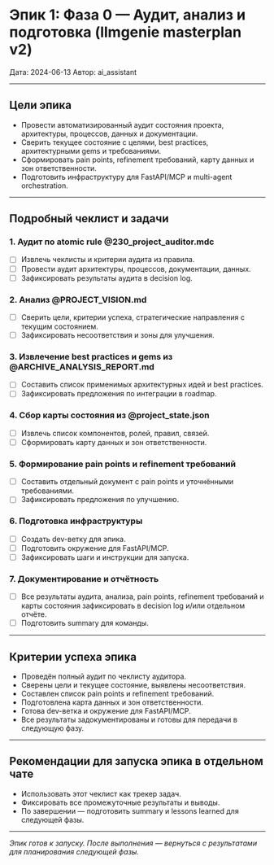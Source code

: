 # Эпик 1: Фаза 0 — Аудит, анализ и подготовка (llmgenie masterplan v2)

Дата: 2024-06-13
Автор: ai_assistant

---

## Цели эпика
- Провести автоматизированный аудит состояния проекта, архитектуры, процессов, данных и документации.
- Сверить текущее состояние с целями, best practices, архитектурными gems и требованиями.
- Сформировать pain points, refinement требований, карту данных и зон ответственности.
- Подготовить инфраструктуру для FastAPI/MCP и multi-agent orchestration.

---

## Подробный чеклист и задачи
### 1. Аудит по atomic rule @230_project_auditor.mdc
- [ ] Извлечь чеклисты и критерии аудита из правила.
- [ ] Провести аудит архитектуры, процессов, документации, данных.
- [ ] Зафиксировать результаты аудита в decision log.

### 2. Анализ @PROJECT_VISION.md
- [ ] Сверить цели, критерии успеха, стратегические направления с текущим состоянием.
- [ ] Зафиксировать несоответствия и зоны для улучшения.

### 3. Извлечение best practices и gems из @ARCHIVE_ANALYSIS_REPORT.md
- [ ] Составить список применимых архитектурных идей и best practices.
- [ ] Зафиксировать предложения по интеграции в roadmap.

### 4. Сбор карты состояния из @project_state.json
- [ ] Извлечь список компонентов, ролей, правил, связей.
- [ ] Сформировать карту данных и зон ответственности.

### 5. Формирование pain points и refinement требований
- [ ] Составить отдельный документ с pain points и уточнёнными требованиями.
- [ ] Зафиксировать предложения по улучшению.

### 6. Подготовка инфраструктуры
- [ ] Создать dev-ветку для эпика.
- [ ] Подготовить окружение для FastAPI/MCP.
- [ ] Зафиксировать шаги и инструкции для запуска.

### 7. Документирование и отчётность
- [ ] Все результаты аудита, анализа, pain points, refinement требований и карты состояния зафиксировать в decision log и/или отдельном отчёте.
- [ ] Подготовить summary для команды.

---

## Критерии успеха эпика
- Проведён полный аудит по чеклисту аудитора.
- Сверены цели и текущее состояние, выявлены несоответствия.
- Составлен список pain points и refinement требований.
- Подготовлена карта данных и зон ответственности.
- Готова dev-ветка и окружение для FastAPI/MCP.
- Все результаты задокументированы и готовы для передачи в следующую фазу.

---

## Рекомендации для запуска эпика в отдельном чате
- Использовать этот чеклист как трекер задач.
- Фиксировать все промежуточные результаты и выводы.
- По завершении — подготовить summary и lessons learned для следующей фазы.

---

_Эпик готов к запуску. После выполнения — вернуться с результатами для планирования следующей фазы._ 